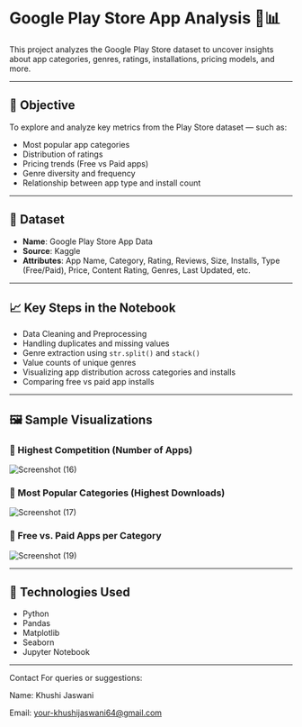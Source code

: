 # Google Play Store App Analysis 📱📊

This project analyzes the Google Play Store dataset to uncover insights about app categories, genres, ratings, installations, pricing models, and more.

---

## 📌 Objective
To explore and analyze key metrics from the Play Store dataset — such as:
- Most popular app categories
- Distribution of ratings
- Pricing trends (Free vs Paid apps)
- Genre diversity and frequency
- Relationship between app type and install count

---

## 📂 Dataset
- **Name**: Google Play Store App Data
- **Source**: Kaggle
- **Attributes**: App Name, Category, Rating, Reviews, Size, Installs, Type (Free/Paid), Price, Content Rating, Genres, Last Updated, etc.

---

## 📈 Key Steps in the Notebook
- Data Cleaning and Preprocessing
- Handling duplicates and missing values
- Genre extraction using `str.split()` and `stack()`
- Value counts of unique genres
- Visualizing app distribution across categories and installs
- Comparing free vs paid app installs

---

## 🖼️ Sample Visualizations

### 🔹 Highest Competition (Number of Apps)
![Screenshot (16)](https://github.com/user-attachments/assets/fc967ee6-dac8-46f6-a0c3-6fb2bb077ff2)


### 🔹 Most Popular Categories (Highest Downloads)
![Screenshot (17)](https://github.com/user-attachments/assets/dbd2240b-9075-4260-bcc7-fc321d1654f3)


### 🔹 Free vs. Paid Apps per Category
![Screenshot (19)](https://github.com/user-attachments/assets/8d00b999-02d3-48e3-8ece-a0bbbc16b1f2)

---

## 🔧 Technologies Used
- Python
- Pandas
- Matplotlib
- Seaborn
- Jupyter Notebook

---

Contact
For queries or suggestions:

Name: Khushi Jaswani

Email: your-khushijaswani64@gmail.com
